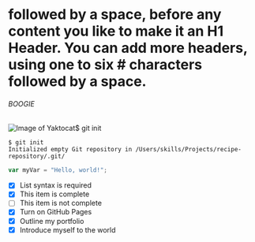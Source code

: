 # followed by a space, before any content you like to make it an H1 Header. You can add more headers, using one to six # characters followed by a space.
###### BOOGIE
![Image of Yaktocat](https://octodex.github.com/images/yaktocat.png)$ git init
```
$ git init
Initialized empty Git repository in /Users/skills/Projects/recipe-repository/.git/
```
``` javascript
var myVar = "Hello, world!";
```
- [x] List syntax is required
- [x] This item is complete
- [ ] This item is not complete
- [x] Turn on GitHub Pages
- [x] Outline my portfolio
- [x] Introduce myself to the world
